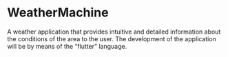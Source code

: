 # WeatherMachine
A weather application that provides intuitive and detailed information about the conditions of the area to the user. The development of the application will be by means of the “flutter” language. 
